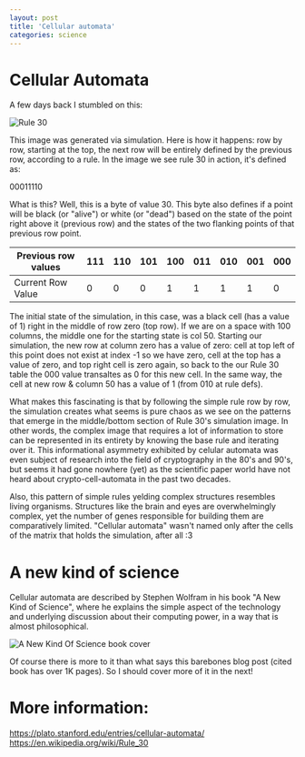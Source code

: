 ```yaml
---
layout: post
title: 'Cellular automata'
categories: science
--- 
```


# Cellular Automata

A few days back I stumbled on this:

![Rule 30](/assets/Rule30-256-rows.png)

This image was generated via simulation. Here is how it happens:
row by row, starting at the top, the next row will be entirely defined
by the previous row, according to a rule.
In the image we see rule 30 in action, it's defined as:

00011110

What is this? Well, this is a byte of value 30.
This byte also defines if a point will be black (or "alive") or white (or "dead")
based on the state of the point right above it (previous row) and the states of the two flanking points of that 
previous row point.

| Previous row values | 111 | 110 | 101 | 100 | 011 | 010 | 001 | 000 |
|---------------------|-----|-----|-----|-----|-----|-----|-----|-----|
| Current Row Value   | 0   | 0   | 0   | 1   | 1   | 1   | 1   | 0   |


The initial state of the simulation, in this case, was a black cell (has a value of 1) right in the middle of row zero (top row).
If we are on a space with 100 columns, the middle one for the starting state is col 50.
Starting our simulation, the new row at column zero has a value of zero: cell at top left of this point
does not exist at index -1 so we have zero, cell at the top has a value of zero, and top right cell is zero again, so back to the our Rule 30 table
the 000 value transaltes as 0 for this new cell. In the same way, the cell at new row & column 50 has a value of 1 (from 010 at rule defs).

What makes this fascinating is that by following the simple rule row by row, the simulation creates what seems is pure chaos as
we see on the patterns that emerge in the middle/bottom section of Rule 30's simulation image.
In other words, the complex image that requires a lot of information to store can be represented
in its entirety by knowing the base rule and iterating over it.
This informational asymmetry exhibited by celular automata was even
subject of research into the field of cryptography in the 80's and 90's, but
seems it had gone nowhere (yet) as the scientific paper world have not heard about crypto-cell-automata in the past two decades.

Also, this pattern of simple rules yelding complex structures resembles living organisms.
Structures like the brain and eyes are overwhelmingly complex, yet the number of genes
responsible for building them are comparatively limited. "Cellular automata" wasn't named
only after the cells of the matrix that holds the simulation, after all :3


# A new kind of science

Cellular automata are described by Stephen Wolfram in his book "A New Kind of Science",
where he explains the simple aspect of the technology and underlying discussion
about their computing power, in a way that is almost philosophical.

![A New Kind Of Science book cover](https://en.wikipedia.org/wiki/A_New_Kind_of_Science#/media/File:A_new_kind_of_science.PNG)

Of course there is more to it than what says this barebones blog post (cited book has over 1K pages).
So I should cover more of it in the next!


# More information:

https://plato.stanford.edu/entries/cellular-automata/
https://en.wikipedia.org/wiki/Rule_30

